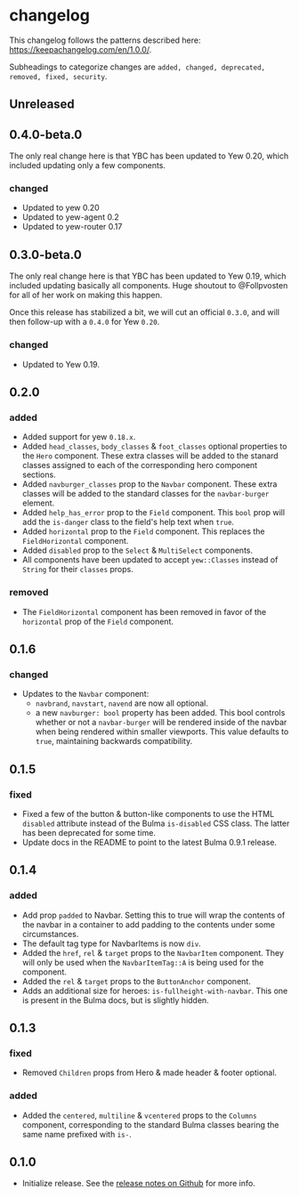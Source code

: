 changelog
=========
This changelog follows the patterns described here: https://keepachangelog.com/en/1.0.0/.

Subheadings to categorize changes are `added, changed, deprecated, removed, fixed, security`.

## Unreleased

## 0.4.0-beta.0
The only real change here is that YBC has been updated to Yew 0.20, which included updating only a few components.

### changed
- Updated to yew 0.20
- Updated to yew-agent 0.2
- Updated to yew-router 0.17

## 0.3.0-beta.0
The only real change here is that YBC has been updated to Yew 0.19, which included updating basically all components. Huge shoutout to @Follpvosten for all of her work on making this happen.

Once this release has stabilized a bit, we will cut an official `0.3.0`, and will then follow-up with a `0.4.0` for Yew `0.20`.

### changed
- Updated to Yew 0.19.

## 0.2.0
### added
- Added support for yew `0.18.x`.
- Added `head_classes`, `body_classes` & `foot_classes` optional properties to the `Hero` component. These extra classes will be added to the stanard classes assigned to each of the corresponding hero component sections.
- Added `navburger_classes` prop to the `Navbar` component. These extra classes will be added to the standard classes for the `navbar-burger` element.
- Added `help_has_error` prop to the `Field` component. This `bool` prop will add the `is-danger` class to the field's help text when `true`.
- Added `horizontal` prop to the `Field` component. This replaces the `FieldHorizontal` component.
- Added `disabled` prop to the `Select` & `MultiSelect` components.
- All components have been updated to accept `yew::Classes` instead of `String` for their `classes` props.

### removed
- The `FieldHorizontal` component has been removed in favor of the `horizontal` prop of the `Field` component.

## 0.1.6
### changed
- Updates to the `Navbar` component:
    - `navbrand`, `navstart`, `navend` are now all optional.
    - a new `navburger: bool` property has been added. This bool controls whether or not a `navbar-burger` will be rendered inside of the navbar when being rendered within smaller viewports. This value defaults to `true`, maintaining backwards compatibility.

## 0.1.5
### fixed
- Fixed a few of the button & button-like components to use the HTML `disabled` attribute instead of the Bulma `is-disabled` CSS class. The latter has been deprecated for some time.
- Update docs in the README to point to the latest Bulma 0.9.1 release.

## 0.1.4
### added
- Add prop `padded` to Navbar. Setting this to true will wrap the contents of the navbar in a container to add padding to the contents under some circumstances.
- The default tag type for NavbarItems is now `div`.
- Added the `href`, `rel` & `target` props to the `NavbarItem` component. They will only be used when the `NavbarItemTag::A` is being used for the component.
- Added the `rel` & `target` props to the `ButtonAnchor` component.
- Adds an additional size for heroes: `is-fullheight-with-navbar`. This one is present in the Bulma docs, but is slightly hidden.

## 0.1.3
### fixed
- Removed `Children` props from Hero & made header & footer optional.

### added
- Added the `centered`, `multiline` & `vcentered` props to the `Columns` component, corresponding to the standard Bulma classes bearing the same name prefixed with `is-`.

## 0.1.0
- Initialize release. See the [release notes on Github](https://github.com/thedodd/ybc/releases/tag/v0.1.0) for more info.
